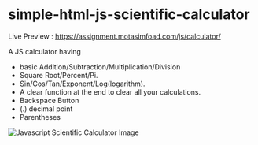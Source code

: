 # simple-html-js-scientific-calculator 

Live Preview : https://assignment.motasimfoad.com/js/calculator/

A JS calculator having 

- basic Addition/Subtraction/Multiplication/Division 
- Square Root/Percent/Pi. 
- Sin/Cos/Tan/Exponent/Log(logarithm). 
- A clear function at the end to clear all your calculations.  
- Backspace Button
- (.) decimal point
- Parentheses

![Javascript Scientific Calculator Image](https://motasimfoad.com/webasset/calculator/calc.png)

